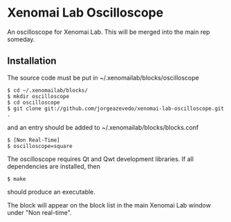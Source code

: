 Xenomai Lab Oscilloscope
========================

An oscilloscope for Xenomai Lab. This will be merged into the main rep someday.

Installation
------------

The source code must be put in ~/.xenomailab/blocks/oscilloscope

    $ cd ~/.xenomailab/blocks/
    $ mkdir oscilloscope
    $ cd oscilloscope
    $ git clone git://github.com/jorgeazevedo/xenomai-lab-oscilloscope.git .

and an entry should be added to ~/.xenomailab/blocks/blocks.conf

    $ [Non Real-Time]
    $ oscilloscope=square

The oscilloscope requires Qt and Qwt development libraries. If all dependencies are installed, then

    $ make

should produce an executable.

The block will appear on the block list in the main Xenomai Lab window under "Non real-time".
